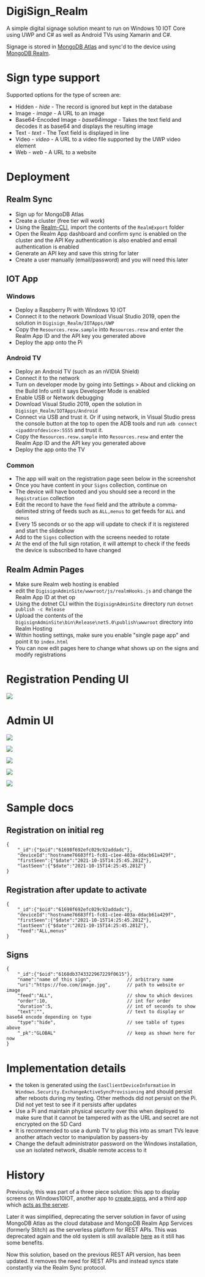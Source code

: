 # DigiSign_Realm
 
A simple digital signage solution meant to run on Windows 10 IOT Core using UWP and C# as well as Android TVs using Xamarin and C#.

Signage is stored in [MongoDB Atlas](https://www.mongodb.com/cloud/atlas) and sync'd to the device using [MongoDB Realm](https://www.mongodb.com/realm).

# Sign type support

Supported options for the type of screen are:
* Hidden - _hide_ - The record is ignored but kept in the database
* Image - _image_ - A URL to an image
* Base64-Encoded Image - _base64image_ - Takes the text field and decodes it as base64 and displays the resulting image
* Text - _text_ - The Text field is displayed in line
* Video - _video_ - A URL to a video file supported by the UWP video element
* Web - _web_ - A URL to a website

# Deployment
## Realm Sync
* Sign up for MongoDB Atlas 
* Create a cluster (free tier will work)
* Using the [Realm-CLI](https://docs.mongodb.com/realm/cli/), import the contents of the `RealmExport` folder
* Open the Realm App dashboard and confirm sync is enabled on the cluster and the API Key authentication is also enabled and email authentication is enabled
* Generate an API key and save this string for later
* Create a user manually (email/password) and you will need this later

## IOT App
### Windows
* Deploy a Raspberry Pi with Windows 10 IOT
* Connect it to the network
 Download Visual Studio 2019, open the solution in `Digisign_Realm/IOTApps/UWP`
* Copy the `Resources.resw.sample` into `Resources.resw` and enter the Realm App ID and the API key you generated above
* Deploy the app onto the Pi

### Android TV
* Deploy an Android TV (such as an nVIDIA Shield)
* Connect it to the network
* Turn on developer mode by going into Settings > About and clicking on the Build Info until it says Developer Mode is enabled
* Enable USB or Network debugging
* Download Visual Studio 2019, open the solution in `Digisign_Realm/IOTApps/Android`
* Connect via USB and trust it. Or if using network, in Visual Studio press the console button at the top to open the ADB tools and run `adb connect <ipaddrofdevice>:5555` and trust it.
* Copy the `Resources.resw.sample` into `Resources.resw` and enter the Realm App ID and the API key you generated above
* Deploy the app onto the TV

### Common
* The app will wait on the registration page seen below in the screenshot
* Once you have content in your `Signs` collection, continue on
* The device will have booted and you should see a record in the  `Registration` collection
* Edit the record to have the `feed` field and the attribute a comma-delimited string of feeds such as `ALL,menus` to get feeds for `ALL` and `menus`
* Every 15 seconds or so the app will update to check if it is registered and start the slideshow
* Add to the `Signs` collection with the screens needed to rotate
* At the end of the full sign rotation, it will attempt to check if the feeds the device is subscribed to have changed

## Realm Admin Pages
* Make sure Realm web hosting is enabled
* edit the `DigisignAdminSite/wwwroot/js/realmHooks.js` and change the Realm App ID at thet op
* Using the dotnet CLI within the `DigisignAdminSite` directory run `dotnet publish -c Release`
* Upload the contents of the `DigisignAdminSite\bin\Release\net5.0\publish\wwwroot` directory into Realm Hosting
* Within hosting settings, make sure you enable "single page app" and point it to `index.html`
* You can now edit pages here to change what shows up on the signs and modify registrations

# Registration Pending UI
![](Screenshots/ss01.png)

# Admin UI
![](Screenshots/ss02.png)

![](Screenshots/ss03.png)

![](Screenshots/ss04.png)

![](Screenshots/ss05.png)

![](Screenshots/ss06.png)

# Sample docs
## Registration on initial reg
```
{
    "_id":{"$oid":"61698f692efc029c92addadc"},
    "deviceId":"hostname76683ff1-fc81-c1ee-403a-ddacb61a429f",
    "firstSeen":{"$date":"2021-10-15T14:25:45.281Z"},
    "lastSeen":{"$date":"2021-10-15T14:25:45.281Z"}
}
```

## Registration after update to activate
```
{
    "_id":{"$oid":"61698f692efc029c92addadc"},
    "deviceId":"hostname76683ff1-fc81-c1ee-403a-ddacb61a429f",
    "firstSeen":{"$date":"2021-10-15T14:25:45.281Z"},
    "lastSeen":{"$date":"2021-10-15T14:25:45.281Z"},
    "feed":"ALL,menus"
}
```

## Signs
```
{
    "_id":{"$oid":"6168db3743322967229f0615"},
    "name":"name of this sign",             // arbitrary name
    "uri":"https://foo.com/image.jpg",      // path to website or image
    "feed":"ALL",                           // show to which devices
    "order":10,                             // int for order
    "duration":5,                           // int of seconds to show
    "text":"",                              // text to display or base64 encode depending on type
    "type":"hide",                          // see table of types above
    "_pk":"GLOBAL"                          // keep as shown here for now
}
```

# Implementation details
* the token is generated using the `EasClientDeviceInformation` in `Windows.Security.ExchangeActiveSyncProvisioning` and should persist after reboots during my testing. Other methods did not persist on the Pi. Did not yet test to see if it persists after updates
* Use a Pi and maintain physical security over this when deployed to make sure that it cannot be tampered with as the URL and secret are not encrypted on the SD Card
* It is recommended to use a dumb TV to plug this into as smart TVs leave another attach vector to manipulation by passers-by
* Change the default administrator password on the Windows installation, use an isolated network, disable remote access to it

# History

Previously, this was part of a three piece solution: this app to display screens on Windows10IOT, another app to [create signs](https://github.com/graboskyc/CarniDigiSign_App), and a third app which [acts as the server](https://github.com/graboskyc/CarniDigiSign_Server).

Later it was simplified, deprecating the server solution in favor of using MongoDB Atlas as the cloud database and MongoDB Realm App Services (formerly Stitch) as the serverless platform for REST APIs. This was deprecated again and the old system is still available [here](https://github.com/graboskyc/CarniDigiSign_IOT) as it still has some benefits.

Now this solution, based on the previous REST API version, has been updated. It removes the need for REST APIs and instead syncs state constantly via the Realm Sync protocol.
